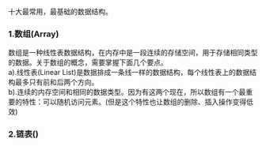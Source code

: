 十大最常用，最基础的数据结构。

### 1.数组(Array)
数组是一种线性表数据结构，在内存中是一段连续的存储空间，用于存储相同类型的数据。关于数组的概念，需要掌握下面几个要点。<br/>
a).线性表(Linear List)是数据排成一条线一样的数据结构，每个线性表上的数据结构最多只有前和后两个方向。<br/>
b).连续的内存空间和相同的数据类型。因为有这两个现在，所以数组有一个最重要的特性：可以随机访问元素。(但是这个特性也让数组的删除、插入操作变得低效)

### 2.链表()









